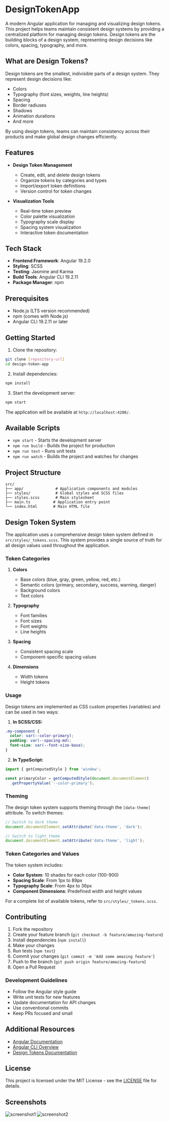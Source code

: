 # DesignTokenApp

A modern Angular application for managing and visualizing design tokens. This project helps teams maintain consistent design systems by providing a centralized platform for managing design tokens. Design tokens are the building blocks of a design system, representing design decisions like colors, spacing, typography, and more.

## What are Design Tokens?

Design tokens are the smallest, indivisible parts of a design system. They represent design decisions like:
- Colors
- Typography (font sizes, weights, line heights)
- Spacing
- Border radiuses
- Shadows
- Animation durations
- And more

By using design tokens, teams can maintain consistency across their products and make global design changes efficiently.

## Features

- **Design Token Management**
  - Create, edit, and delete design tokens
  - Organize tokens by categories and types
  - Import/export token definitions
  - Version control for token changes

- **Visualization Tools**
  - Real-time token preview
  - Color palette visualization
  - Typography scale display
  - Spacing system visualization
  - Interactive token documentation

## Tech Stack

- **Frontend Framework**: Angular 19.2.0
- **Styling**: SCSS
- **Testing**: Jasmine and Karma
- **Build Tools**: Angular CLI 19.2.11
- **Package Manager**: npm

## Prerequisites

- Node.js (LTS version recommended)
- npm (comes with Node.js)
- Angular CLI 19.2.11 or later

## Getting Started

1. Clone the repository:
```bash
git clone [repository-url]
cd design-token-app
```

2. Install dependencies:
```bash
npm install
```

3. Start the development server:
```bash
npm start
```

The application will be available at `http://localhost:4200/`.

## Available Scripts

- `npm start` - Starts the development server
- `npm run build` - Builds the project for production
- `npm run test` - Runs unit tests
- `npm run watch` - Builds the project and watches for changes

## Project Structure

```
src/
├── app/              # Application components and modules
├── styles/           # Global styles and SCSS files
├── styles.scss       # Main stylesheet
├── main.ts          # Application entry point
└── index.html       # Main HTML file
```

## Design Token System

The application uses a comprehensive design token system defined in `src/styles/_tokens.scss`. This system provides a single source of truth for all design values used throughout the application.

### Token Categories

1. **Colors**
   - Base colors (blue, gray, green, yellow, red, etc.)
   - Semantic colors (primary, secondary, success, warning, danger)
   - Background colors
   - Text colors

2. **Typography**
   - Font families
   - Font sizes
   - Font weights
   - Line heights

3. **Spacing**
   - Consistent spacing scale
   - Component-specific spacing values

4. **Dimensions**
   - Width tokens
   - Height tokens

### Usage

Design tokens are implemented as CSS custom properties (variables) and can be used in two ways:

1. **In SCSS/CSS:**
```scss
.my-component {
  color: var(--color-primary);
  padding: var(--spacing-md);
  font-size: var(--font-size-base);
}
```

2. **In TypeScript:**
```typescript
import { getComputedStyle } from 'window';

const primaryColor = getComputedStyle(document.documentElement)
  .getPropertyValue('--color-primary');
```

### Theming

The design token system supports theming through the `[data-theme]` attribute. To switch themes:

```typescript
// Switch to dark theme
document.documentElement.setAttribute('data-theme', 'dark');

// Switch to light theme
document.documentElement.setAttribute('data-theme', 'light');
```

### Token Categories and Values

The token system includes:

- **Color System**: 10 shades for each color (100-900)
- **Spacing Scale**: From 1px to 89px
- **Typography Scale**: From 4px to 36px
- **Component Dimensions**: Predefined width and height values

For a complete list of available tokens, refer to `src/styles/_tokens.scss`.

## Contributing

1. Fork the repository
2. Create your feature branch (`git checkout -b feature/amazing-feature`)
3. Install dependencies (`npm install`)
4. Make your changes
5. Run tests (`npm test`)
6. Commit your changes (`git commit -m 'Add some amazing feature'`)
7. Push to the branch (`git push origin feature/amazing-feature`)
8. Open a Pull Request

### Development Guidelines

- Follow the Angular style guide
- Write unit tests for new features
- Update documentation for API changes
- Use conventional commits
- Keep PRs focused and small

## Additional Resources

- [Angular Documentation](https://angular.dev)
- [Angular CLI Overview](https://angular.dev/tools/cli)
- [Design Tokens Documentation](https://design-tokens.github.io/community-group/format/)

## License

This project is licensed under the MIT License - see the [LICENSE](LICENSE) file for details.

## Screenshots

![screenshot1](./documents/2025-05-13_10-38-49.png)
![screenshot2](./documents/2025-05-16_13-03-23.png)
